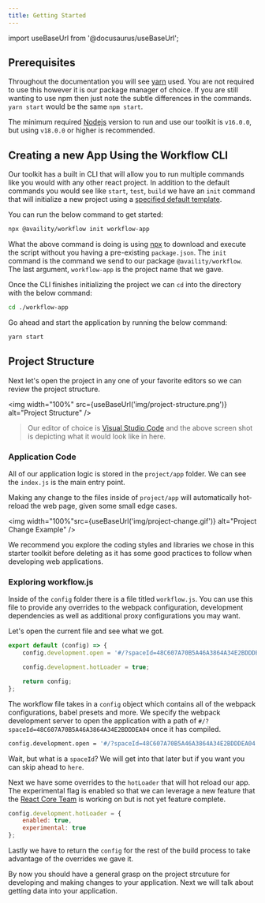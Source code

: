 ```yaml
---
title: Getting Started
---
```


import useBaseUrl from '@docusaurus/useBaseUrl';

## Prerequisites

Throughout the documentation you will see [yarn](https://yarnpkg.com/) used. You are not required to use this however it is our package manager of choice. If you are still wanting to use npm then just note the subtle differences in the commands. `yarn start` would be the same `npm start`.

The minimum required [Nodejs](https://nodejs.org/) version to run and use our toolkit is `v16.0.0`, but using `v18.0.0` or higher is recommended.

## Creating a new App Using the Workflow CLI

Our toolkit has a built in CLI that will allow you to run multiple commands like you would with any other react project. In addition to the default commands you would see like `start`, `test`, `build` we have an `init` command that will initialize a new project using a [specified default template](/reference/commands/#availity-templates).

You can run the below command to get started:

```bash
npx @availity/workflow init workflow-app
```

What the above command is doing is using [npx](https://www.npmjs.com/package/npx) to download and execute the script without you having a pre-existing `package.json`. The `init` command is the command we send to our package `@availity/workflow`. The last argument, `workflow-app` is the project name that we gave.

Once the CLI finishes initializing the project we can `cd` into the directory with the below command:

```bash
cd ./workflow-app
```

Go ahead and start the application by running the below command:

```bash
yarn start
```

## Project Structure

Next let's open the project in any one of your favorite editors so we can review the project structure.

<img width="100%" src={useBaseUrl('img/project-structure.png')} alt="Project Structure" />

> Our editor of choice is [Visual Studio Code](https://code.visualstudio.com/) and the above screen shot is depicting what it would look like in here.

### Application Code

All of our application logic is stored in the `project/app` folder. We can see the `index.js` is the main entry point.

Making any change to the files inside of `project/app` will automatically hot-reload the web page, given some small edge cases.

<img width="100%"src={useBaseUrl('img/project-change.gif')} alt="Project Change Example" />

We recommend you explore the coding styles and libraries we chose in this starter toolkit before deleting as it has some good practices to follow when developing web applications.

### Exploring workflow.js

Inside of the `config` folder there is a file titled `workflow.js`. You can use this file to provide any overrides to the webpack configuration, development dependencies as well as additional proxy configurations you may want.

Let's open the current file and see what we got.

```js header=workflow.js
export default (config) => {
    config.development.open = '#/?spaceId=48C607A70B5A46A3864A34E2BDDDEA04';

    config.development.hotLoader = true;

    return config;
};
```

The workflow file takes in a `config` object which contains all of the webpack configurations, babel presets and more. We specify the webpack development server to open the application with a path of `#/?spaceId=48C607A70B5A46A3864A34E2BDDDEA04` once it has compiled.

```bash hideCopy=true
config.development.open = '#/?spaceId=48C607A70B5A46A3864A34E2BDDDEA04';
```

Wait, but what is a `spaceId`? We will get into that later but if you want you can skip ahead to `here`.

Next we have some overrides to the `hotLoader` that will hot reload our app. The experimental flag is enabled so that we can leverage a new feature that the [React Core Team](https://reactjs.org/community/team.html) is working on but is not yet feature complete.

```js hideCopy=true
config.development.hotLoader = {
    enabled: true,
    experimental: true
};
```

Lastly we have to return the `config` for the rest of the build process to take advantage of the overrides we gave it.

By now you should have a general grasp on the project strcuture for developing and making changes to your application. Next we will talk about getting data into your application.
